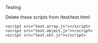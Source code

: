 Testing

Delete these scripts from /test/test.html:

    <script src="test.array.js"></script>
    <script src="test.object.js"></script>
    <script src="test.xhr.js"></script>


